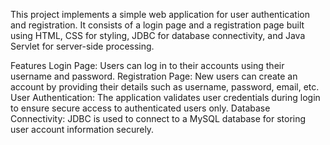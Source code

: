 This project implements a simple web application for user authentication and registration. It consists of a login page and a registration page built using HTML, CSS for styling, JDBC for database connectivity, and Java Servlet for server-side processing.

Features
Login Page: Users can log in to their accounts using their username and password.
Registration Page: New users can create an account by providing their details such as username, password, email, etc.
User Authentication: The application validates user credentials during login to ensure secure access to authenticated users only.
Database Connectivity: JDBC is used to connect to a MySQL database for storing user account information securely.
